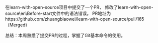 在learn-with-open-source项目中提交了一个PR，
修改了learn-with-open-source\en\Before-start文件中的语法错误，
PR地址为https://github.com/zhuangbiaowei/learn-with-open-source/pull/165（Merged）

总结：本周熟悉了提交PR的过程，掌握了Git基本命令的使用。
